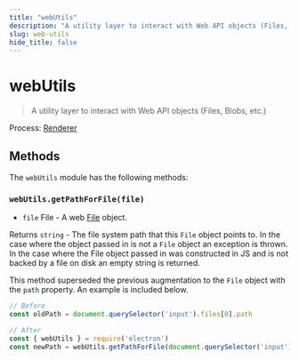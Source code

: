 ```yaml
---
title: "webUtils"
description: "A utility layer to interact with Web API objects (Files, Blobs, etc.)"
slug: web-utils
hide_title: false
---
```


# webUtils

> A utility layer to interact with Web API objects (Files, Blobs, etc.)

Process: [Renderer](latest/glossary.md#renderer-process)

## Methods

The `webUtils` module has the following methods:

### `webUtils.getPathForFile(file)`

* `file` File - A web [File](https://developer.mozilla.org/en-US/docs/Web/API/File) object.

Returns `string` - The file system path that this `File` object points to. In the case where the object passed in is not a `File` object an exception is thrown. In the case where the File object passed in was constructed in JS and is not backed by a file on disk an empty string is returned.

This method superseded the previous augmentation to the `File` object with the `path` property.  An example is included below.

```js
// Before
const oldPath = document.querySelector('input').files[0].path

// After
const { webUtils } = require('electron')
const newPath = webUtils.getPathForFile(document.querySelector('input').files[0])
```

